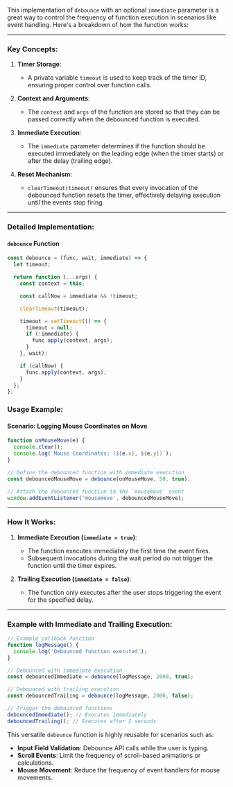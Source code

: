 This implementation of `debounce` with an optional `immediate` parameter is a great way to control the frequency of function execution in scenarios like event handling. Here's a breakdown of how the function works:

---

### Key Concepts:
1. **Timer Storage**:
   - A private variable `timeout` is used to keep track of the timer ID, ensuring proper control over function calls.

2. **Context and Arguments**:
   - The `context` and `args` of the function are stored so that they can be passed correctly when the debounced function is executed.

3. **Immediate Execution**:
   - The `immediate` parameter determines if the function should be executed immediately on the leading edge (when the timer starts) or after the delay (trailing edge).

4. **Reset Mechanism**:
   - `clearTimeout(timeout)` ensures that every invocation of the debounced function resets the timer, effectively delaying execution until the events stop firing.

---

### Detailed Implementation:

#### `debounce` Function

```javascript
const debounce = (func, wait, immediate) => {
  let timeout;

  return function (...args) {
    const context = this;

    const callNow = immediate && !timeout;

    clearTimeout(timeout);

    timeout = setTimeout(() => {
      timeout = null;
      if (!immediate) {
        func.apply(context, args);
      }
    }, wait);

    if (callNow) {
      func.apply(context, args);
    }
  };
};
```

### Usage Example:

#### Scenario: Logging Mouse Coordinates on Move

```javascript
function onMouseMove(e) {
  console.clear();
  console.log(`Mouse Coordinates: (${e.x}, ${e.y})`);
}

// Define the debounced function with immediate execution
const debouncedMouseMove = debounce(onMouseMove, 50, true);

// Attach the debounced function to the `mousemove` event
window.addEventListener('mousemove', debouncedMouseMove);
```

---

### How It Works:

1. **Immediate Execution (`immediate = true`)**:
   - The function executes immediately the first time the event fires.
   - Subsequent invocations during the wait period do not trigger the function until the timer expires.

2. **Trailing Execution (`immediate = false`)**:
   - The function only executes after the user stops triggering the event for the specified delay.

---

### Example with Immediate and Trailing Execution:

```javascript
// Example callback function
function logMessage() {
  console.log('Debounced function executed');
}

// Debounced with immediate execution
const debouncedImmediate = debounce(logMessage, 2000, true);

// Debounced with trailing execution
const debouncedTrailing = debounce(logMessage, 2000, false);

// Trigger the debounced functions
debouncedImmediate(); // Executes immediately
debouncedTrailing(); // Executes after 2 seconds
```

This versatile `debounce` function is highly reusable for scenarios such as:
- **Input Field Validation**: Debounce API calls while the user is typing.
- **Scroll Events**: Limit the frequency of scroll-based animations or calculations.
- **Mouse Movement**: Reduce the frequency of event handlers for mouse movements.